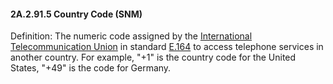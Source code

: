 #### 2A.2.91.5 Country Code (SNM)

Definition: The numeric code assigned by the [International Telecommunication Union](http://www.wordiq.com/definition/International_Telecommunication_Union) in standard [E.164](http://www.wordiq.com/definition/E.164) to access telephone services in another country. For example, "+1" is the country code for the United States, "+49" is the code for Germany.
